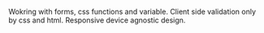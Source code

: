 Wokring with forms, css functions and variable. 
Client side validation only by css and html. 
Responsive device agnostic design.
